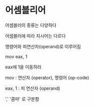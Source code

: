 # 어셈블리어

어셈블러의 종류는 다양하다

어셈블러에 따라 지시어는 다르다

명령어와 피연산자(operand)로 이루어짐

mov eax, 1

eax에 1을 이동하라

mov : 연산자 (operator), 명령어 (op-code)

eax, 1 : 피 연산자 (operand)

','  '콤마' 로 구분함

